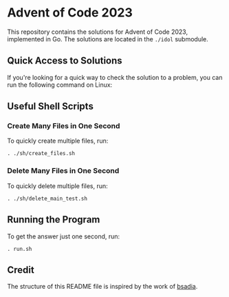 # Advent of Code 2023

This repository contains the solutions for Advent of Code 2023, implemented in Go. The solutions are located in the `./idol` submodule.

## Quick Access to Solutions

If you're looking for a quick way to check the solution to a problem, you can run the following command on Linux:

## Useful Shell Scripts

### Create Many Files in One Second

To quickly create multiple files, run:
```
. ./sh/create_files.sh
```

### Delete Many Files in One Second

To quickly delete multiple files, run:
```
. ./sh/delete_main_test.sh
```

## Running the Program

To get the answer just one second, run:
```
. run.sh
```

## Credit

The structure of this README file is inspired by the work of [bsadia](https://github.com/bsadia/aoc_goLang).
